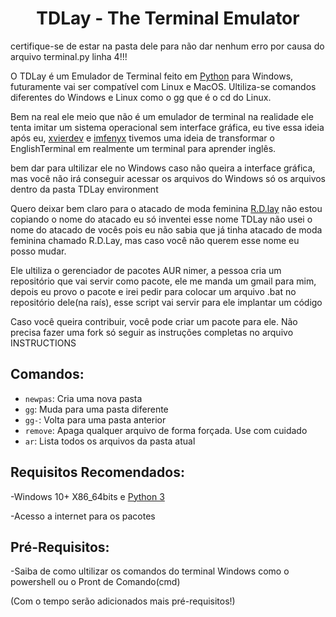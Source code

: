 <h1 align="center">TDLay - The Terminal Emulator</h1>

certifique-se de estar na pasta dele para não dar nenhum erro por causa do arquivo terminal.py linha 4!!!

O TDLay é um Emulador de Terminal feito em [Python](https://www.python.org/) para Windows, futuramente vai ser compatível com Linux e MacOS. Ultiliza-se comandos diferentes do Windows e Linux como o gg que é o cd do Linux.

Bem na real ele meio que não é um emulador de terminal na realidade ele tenta imitar um sistema operacional sem interface gráfica, eu tive essa ideia após eu, [xvierdev](https://github.com/xvierdev/) e [imfenyx](https://github.com/imfenyx) tivemos uma ideia de transformar o EnglishTerminal em realmente um terminal para aprender inglês.

bem dar para ultilizar ele no Windows caso não queira a interface gráfica, mas você não irá conseguir acessar os arquivos do Windows só os arquivos dentro da pasta TDLay environment

Quero deixar bem claro para o atacado de moda feminina [R.D.lay](https://www.rdlay.com.br/) não estou copiando o nome do atacado eu só inventei esse nome TDLay não usei o nome do atacado de vocês pois eu não sabia que já tinha atacado de moda feminina chamado R.D.Lay, mas caso você não querem esse nome eu posso mudar.

Ele ultiliza o gerenciador de pacotes AUR nimer, a pessoa cria um repositório que vai servir como pacote, ele me manda um gmail para mim, depois eu provo o pacote e irei pedir para colocar um arquivo .bat no repositório dele(na raís), esse script vai servir para ele implantar um código

Caso você queira contribuir, você pode criar um pacote para ele. Não precisa fazer uma fork só seguir as instruções completas no arquivo INSTRUCTIONS

## Comandos:
* `newpas`:  Cria uma nova pasta
* `gg`: Muda para uma pasta diferente
* `gg-`: Volta para uma pasta anterior
* `remove`: Apaga qualquer arquivo de forma forçada. Use com cuidado
* `ar`: Lista todos os arquivos da pasta atual

## Requisitos Recomendados:

-Windows 10+ X86_64bits e [Python 3](https://www.python.org/ftp/python/3.13.2/python-3.13.2-amd64.exe)

-Acesso a internet para os pacotes

## Pré-Requisitos:

-Saiba de como ultilizar os comandos do terminal Windows como o powershell ou o Pront de Comando(cmd)

(Com o tempo serão adicionados mais pré-requisitos!)
